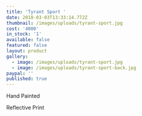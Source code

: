 ```yaml
---
title: 'Tyrant Sport '
date: 2018-03-03T13:33:14.772Z
thumbnail: /images/uploads/tyrant-sport.jpg
cost: '4000'
in_stock: '1'
available: false
featured: false
layout: product
gallery:
  - image: /images/uploads/tyrant-sport.jpg
  - image: /images/uploads/tyrant-sport-back.jpg
paypal: ''
published: true
---
```


Hand Painted

Reflective Print


